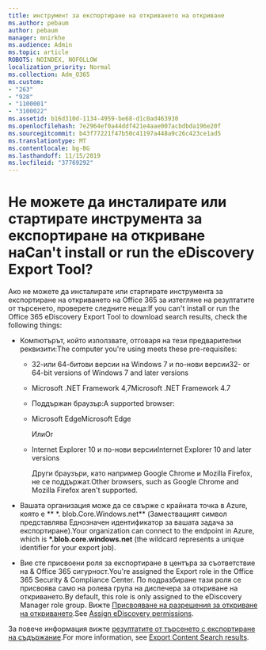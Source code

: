 ```yaml
---
title: инструмент за експортиране на откриването на откриване
ms.author: pebaum
author: pebaum
manager: mnirkhe
ms.audience: Admin
ms.topic: article
ROBOTS: NOINDEX, NOFOLLOW
localization_priority: Normal
ms.collection: Adm_O365
ms.custom:
- "263"
- "928"
- "1100001"
- "3100022"
ms.assetid: b16d310d-1134-4959-be68-d1c0ad463930
ms.openlocfilehash: 7e2964ef0a44ddf421e4aae007acbdbda196e20f
ms.sourcegitcommit: b43f77221f47b50c41197a448a9c26c423ce1ad5
ms.translationtype: MT
ms.contentlocale: bg-BG
ms.lasthandoff: 11/15/2019
ms.locfileid: "37769292"
---
```

# <a name="cant-install-or-run-the-ediscovery-export-tool"></a><span data-ttu-id="c3217-102">Не можете да инсталирате или стартирате инструмента за експортиране на откриване на</span><span class="sxs-lookup"><span data-stu-id="c3217-102">Can't install or run the eDiscovery Export Tool?</span></span>

<span data-ttu-id="c3217-103">Ако не можете да инсталирате или стартирате инструмента за експортиране на откриването на Office 365 за изтегляне на резултатите от търсенето, проверете следните неща:</span><span class="sxs-lookup"><span data-stu-id="c3217-103">If you can't install or run the Office 365 eDiscovery Export Tool to download search results, check the following things:</span></span>
  
- <span data-ttu-id="c3217-104">Компютърът, който използвате, отговаря на тези предварителни реквизити:</span><span class="sxs-lookup"><span data-stu-id="c3217-104">The computer you're using meets these pre-requisites:</span></span>

  - <span data-ttu-id="c3217-105">32-или 64-битови версии на Windows 7 и по-нови версии</span><span class="sxs-lookup"><span data-stu-id="c3217-105">32- or 64-bit versions of Windows 7 and later versions</span></span>

  - <span data-ttu-id="c3217-106">Microsoft .NET Framework 4,7</span><span class="sxs-lookup"><span data-stu-id="c3217-106">Microsoft .NET Framework 4.7</span></span>

  - <span data-ttu-id="c3217-107">Поддържан браузър:</span><span class="sxs-lookup"><span data-stu-id="c3217-107">A supported browser:</span></span>

  - <span data-ttu-id="c3217-108">Microsoft Edge</span><span class="sxs-lookup"><span data-stu-id="c3217-108">Microsoft Edge</span></span>

    <span data-ttu-id="c3217-109">Или</span><span class="sxs-lookup"><span data-stu-id="c3217-109">Or</span></span>

  - <span data-ttu-id="c3217-110">Internet Explorer 10 и по-нови версии</span><span class="sxs-lookup"><span data-stu-id="c3217-110">Internet Explorer 10 and later versions</span></span>

    <span data-ttu-id="c3217-111">Други браузъри, като например Google Chrome и Mozilla Firefox, не се поддържат.</span><span class="sxs-lookup"><span data-stu-id="c3217-111">Other browsers, such as Google Chrome and Mozilla Firefox aren't supported.</span></span>

- <span data-ttu-id="c3217-112">Вашата организация може да се свърже с крайната точка в Azure, която е \*\* \*. blob.Core.Windows.net\*\* (Заместващият символ представлява Еднозначен идентификатор за вашата задача за експортиране).</span><span class="sxs-lookup"><span data-stu-id="c3217-112">Your organization can connect to the endpoint in Azure, which is **\*.blob.core.windows.net** (the wildcard represents a unique identifier for your export job).</span></span>

- <span data-ttu-id="c3217-113">Вие сте присвоени роля за експортиране в центъра за съответствие на &amp; Office 365 сигурност.</span><span class="sxs-lookup"><span data-stu-id="c3217-113">You're assigned the Export role in the Office 365 Security &amp; Compliance Center.</span></span> <span data-ttu-id="c3217-114">По подразбиране тази роля се присвоява само на ролева група на диспечера за откриване на откриването.</span><span class="sxs-lookup"><span data-stu-id="c3217-114">By default, this role is only assigned to the eDiscovery Manager role group.</span></span> <span data-ttu-id="c3217-115">Вижте [Присвояване на разрешения за откриване на откриването](https://docs.microsoft.com/office365/securitycompliance/assign-ediscovery-permissions).</span><span class="sxs-lookup"><span data-stu-id="c3217-115">See [Assign eDiscovery permissions](https://docs.microsoft.com/office365/securitycompliance/assign-ediscovery-permissions).</span></span>

<span data-ttu-id="c3217-116">За повече информация вижте [резултатите от търсенето с експортиране на съдържание](https://docs.microsoft.com/office365/securitycompliance/export-search-results).</span><span class="sxs-lookup"><span data-stu-id="c3217-116">For more information, see [Export Content Search results](https://docs.microsoft.com/office365/securitycompliance/export-search-results).</span></span>
  